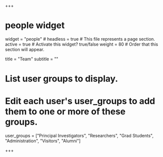 +++
# people widget
widget = "people" #
headless = true # This file represents a page section. 
active = true # Activate this widget? true/false 
weight = 80 # Order that this section will appear.

title = "Team" 
subtitle = ""

# List user groups to display.
# Edit each user's user_groups to add them to one or more of these groups.
user_groups = ["Principal Investigators", "Researchers", "Grad Students", "Administration", "Visitors", "Alumni"] 

+++